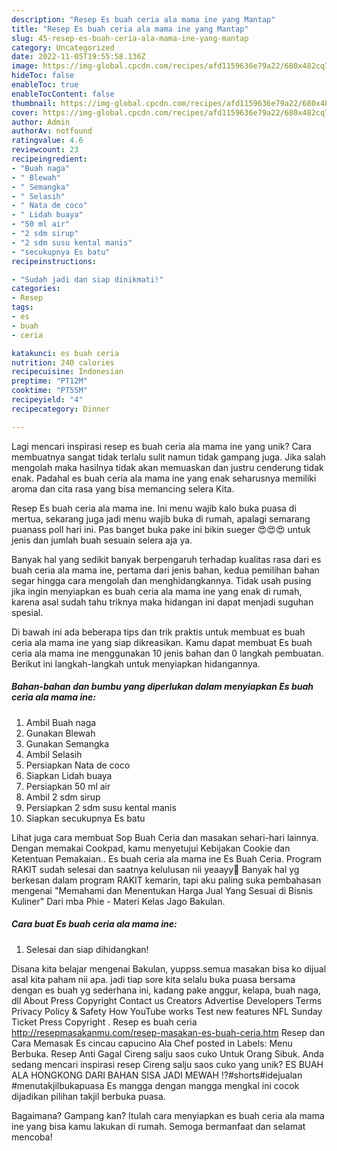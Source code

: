 ```yaml
---
description: "Resep Es buah ceria ala mama ine yang Mantap"
title: "Resep Es buah ceria ala mama ine yang Mantap"
slug: 45-resep-es-buah-ceria-ala-mama-ine-yang-mantap
category: Uncategorized
date: 2022-11-05T19:55:58.136Z
image: https://img-global.cpcdn.com/recipes/afd1159636e79a22/680x482cq70/es-buah-ceria-ala-mama-ine-foto-resep-utama.jpg
hideToc: false
enableToc: true
enableTocContent: false
thumbnail: https://img-global.cpcdn.com/recipes/afd1159636e79a22/680x482cq70/es-buah-ceria-ala-mama-ine-foto-resep-utama.jpg
cover: https://img-global.cpcdn.com/recipes/afd1159636e79a22/680x482cq70/es-buah-ceria-ala-mama-ine-foto-resep-utama.jpg
author: Admin
authorAv: notfound
ratingvalue: 4.6
reviewcount: 23
recipeingredient:
- "Buah naga"
- " Blewah"
- " Semangka"
- " Selasih"
- " Nata de coco"
- " Lidah buaya"
- "50 ml air"
- "2 sdm sirup"
- "2 sdm susu kental manis"
- "secukupnya Es batu"
recipeinstructions:

- "Sudah jadi dan siap dinikmati!"
categories:
- Resep
tags:
- es
- buah
- ceria

katakunci: es buah ceria 
nutrition: 240 calories
recipecuisine: Indonesian
preptime: "PT12M"
cooktime: "PT55M"
recipeyield: "4"
recipecategory: Dinner

---
```





Lagi mencari inspirasi resep es buah ceria ala mama ine yang unik? Cara membuatnya sangat tidak terlalu sulit namun tidak gampang juga. Jika salah mengolah maka hasilnya tidak akan memuaskan dan justru cenderung tidak enak. Padahal es buah ceria ala mama ine yang enak seharusnya memiliki aroma dan cita rasa yang bisa memancing selera Kita.





Resep Es buah ceria ala mama ine. Ini menu wajib kalo buka puasa di mertua, sekarang juga jadi menu wajib buka di rumah, apalagi semarang puanass poll hari ini. Pas banget buka pake ini bikin sueger 😍😍😍 untuk jenis dan jumlah buah sesuain selera aja ya.

Banyak hal yang sedikit banyak berpengaruh terhadap kualitas rasa dari es buah ceria ala mama ine, pertama dari jenis bahan, kedua pemilihan bahan segar hingga cara mengolah dan menghidangkannya. Tidak usah pusing jika ingin menyiapkan es buah ceria ala mama ine yang enak di rumah, karena asal sudah tahu triknya maka hidangan ini dapat menjadi suguhan spesial.






Di bawah ini ada beberapa tips dan trik praktis untuk membuat es buah ceria ala mama ine yang siap dikreasikan. Kamu dapat membuat Es buah ceria ala mama ine menggunakan 10 jenis bahan dan 0 langkah pembuatan. Berikut ini langkah-langkah untuk menyiapkan hidangannya.

<!--inarticleads1-->

##### Bahan-bahan dan bumbu yang diperlukan dalam menyiapkan Es buah ceria ala mama ine:

1. Ambil Buah naga
1. Gunakan  Blewah
1. Gunakan  Semangka
1. Ambil  Selasih
1. Persiapkan  Nata de coco
1. Siapkan  Lidah buaya
1. Persiapkan 50 ml air
1. Ambil 2 sdm sirup
1. Persiapkan 2 sdm susu kental manis
1. Siapkan secukupnya Es batu


Lihat juga cara membuat Sop Buah Ceria dan masakan sehari-hari lainnya. Dengan memakai Cookpad, kamu menyetujui Kebijakan Cookie dan Ketentuan Pemakaian.. Es buah ceria ala mama ine Es Buah Ceria. Program RAKIT sudah selesai dan saatnya kelulusan nii yeaayy🥳 Banyak hal yg berkesan dalam program RAKIT kemarin, tapi aku paling suka pembahasan mengenai &#34;Memahami dan Menentukan Harga Jual Yang Sesuai di Bisnis Kuliner&#34; Dari mba Phie - Materi Kelas Jago Bakulan. 

<!--inarticleads2-->

##### Cara buat Es buah ceria ala mama ine:


1. Selesai dan siap dihidangkan!

Disana kita belajar mengenai Bakulan, yuppss.semua masakan bisa ko dijual asal kita paham nii apa. jadi tiap sore kita selalu buka puasa bersama dengan es buah yg sederhana ini, kadang pake anggur, kelapa, buah naga, dll About Press Copyright Contact us Creators Advertise Developers Terms Privacy Policy &amp; Safety How YouTube works Test new features NFL Sunday Ticket Press Copyright . Resep es buah ceria http://resepmasakanmu.com/resep-masakan-es-buah-ceria.htm Resep dan Cara Memasak Es cincau capucino Ala Chef posted in Labels: Menu Berbuka. Resep Anti Gagal Cireng salju saos cuko Untuk Orang Sibuk. Anda sedang mencari inspirasi resep Cireng salju saos cuko yang unik? ES BUAH ALA HONGKONG DARI BAHAN SISA JADI MEWAH ⁉️#shorts#idejualan #menutakjilbukapuasa Es mangga dengan mangga mengkal ini cocok dijadikan pilihan takjil berbuka puasa. 

Bagaimana? Gampang kan? Itulah cara menyiapkan es buah ceria ala mama ine yang bisa kamu lakukan di rumah. Semoga bermanfaat dan selamat mencoba!

